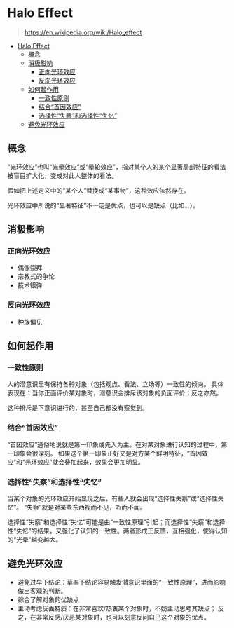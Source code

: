 # Halo Effect

> <https://en.wikipedia.org/wiki/Halo_effect>

- [Halo Effect](#halo-effect)
  - [概念](#概念)
  - [消极影响](#消极影响)
    - [正向光环效应](#正向光环效应)
    - [反向光环效应](#反向光环效应)
  - [如何起作用](#如何起作用)
    - [一致性原则](#一致性原则)
    - [结合“首因效应”](#结合首因效应)
    - [选择性“失察”和选择性“失忆”](#选择性失察和选择性失忆)
  - [避免光环效应](#避免光环效应)

## 概念

“光环效应”也叫“光晕效应”或“晕轮效应”，指对某个人的某个显著局部特征的看法被盲目扩大化，变成对此人整体的看法。

假如把上述定义中的“某个人”替换成“某事物”，这种效应依然存在。

光环效应中所说的“显著特征”不一定是优点，也可以是缺点（比如...）。

## 消极影响

### 正向光环效应

- 偶像崇拜
- 宗教式的争论
- 技术银弹

### 反向光环效应

- 种族偏见

## 如何起作用

### 一致性原则

人的潜意识里有保持各种对象（包括观点、看法、立场等）一致性的倾向。
具体表现在：当你正面评价某对象时，潜意识会排斥该对象的负面评价；反之亦然。

这种排斥是下意识进行的，甚至自己都没有察觉到。

### 结合“首因效应”

“首因效应”通俗地说就是第一印象或先入为主。在对某对象进行认知的过程中，第一印象会很深刻。
如果这个第一印象正好又是对方某个鲜明特征，“首因效应”和“光环效应”就会叠加起来，效果会更加明显。

### 选择性“失察”和选择性“失忆”

当某个对象的光环效应开始显现之后，有些人就会出现“选择性失察”或“选择性失忆”。
“失察”就是对某些东西视而不见，听而不闻。

选择性“失察”和选择性“失忆”可能是由“一致性原理”引起；而选择性“失察”和选择性“失忆”的结果，又强化了认知的一致性。两者形成正反馈，互相强化，使得认知的“光晕”越变越大。

## 避免光环效应

- 避免过早下结论：草率下结论容易触发潜意识里面的“一致性原理”，进而影响做出客观的判断。
- 综合了解对象的优缺点
- 主动考虑反面特质：在非常喜欢/热衷某个对象时，不妨主动思考其缺点；
  反之，在非常反感/厌恶某对象时，也可以刻意反问自己这个对象的优点。
